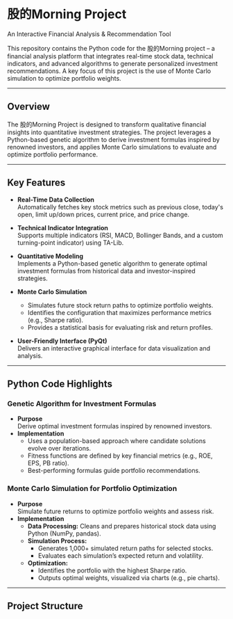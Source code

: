 # 股的Morning Project

An Interactive Financial Analysis & Recommendation Tool

This repository contains the Python code for the 股的Morning project – a financial analysis platform that integrates real-time stock data, technical indicators, and advanced algorithms to generate personalized investment recommendations. A key focus of this project is the use of Monte Carlo simulation to optimize portfolio weights.

---

## Overview

The 股的Morning Project is designed to transform qualitative financial insights into quantitative investment strategies. The project leverages a Python-based genetic algorithm to derive investment formulas inspired by renowned investors, and applies Monte Carlo simulations to evaluate and optimize portfolio performance.

---

## Key Features

- **Real-Time Data Collection**  
  Automatically fetches key stock metrics such as previous close, today's open, limit up/down prices, current price, and price change.

- **Technical Indicator Integration**  
  Supports multiple indicators (RSI, MACD, Bollinger Bands, and a custom turning-point indicator) using TA-Lib.

- **Quantitative Modeling**  
  Implements a Python-based genetic algorithm to generate optimal investment formulas from historical data and investor-inspired strategies.

- **Monte Carlo Simulation**  
  - Simulates future stock return paths to optimize portfolio weights.
  - Identifies the configuration that maximizes performance metrics (e.g., Sharpe ratio).
  - Provides a statistical basis for evaluating risk and return profiles.

- **User-Friendly Interface (PyQt)**  
  Delivers an interactive graphical interface for data visualization and analysis.

---

## Python Code Highlights

### Genetic Algorithm for Investment Formulas
- **Purpose**  
  Derive optimal investment formulas inspired by renowned investors.
- **Implementation**  
  - Uses a population-based approach where candidate solutions evolve over iterations.
  - Fitness functions are defined by key financial metrics (e.g., ROE, EPS, PB ratio).
  - Best-performing formulas guide portfolio recommendations.

### Monte Carlo Simulation for Portfolio Optimization
- **Purpose**  
  Simulate future returns to optimize portfolio weights and assess risk.
- **Implementation**  
  - **Data Processing:** Cleans and prepares historical stock data using Python (NumPy, pandas).  
  - **Simulation Process:**  
    - Generates 1,000+ simulated return paths for selected stocks.  
    - Evaluates each simulation’s expected return and volatility.  
  - **Optimization:**  
    - Identifies the portfolio with the highest Sharpe ratio.  
    - Outputs optimal weights, visualized via charts (e.g., pie charts).

---

## Project Structure

